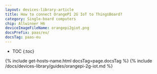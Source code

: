 ```yaml
---
layout: devices-library-article
title: How to connect OrangePI 2G IoT to ThingsBoard?
category: Single-board computers
chip: Allwinner H6
deviceImageFileName: orangepi2giot.png
docsPrefix: paas/eu/
docsTag: paas-eu
---
```


* TOC
{:toc}

{% include get-hosts-name.html docsTag=page.docsTag %}
{% include /docs/devices-library/guides/orangepi-2g-iot.md %}